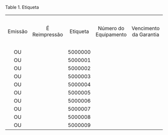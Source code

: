 <div id="d132237e1" class="table">

<div class="table-title">

Table 1. Etiqueta

</div>

<div class="table-contents">

|         |               |          |                       |                        |                |           |                                    |             |      |         |                 |                 |            |            |        |                |
| :-----: | :-----------: | :------: | :-------------------: | :--------------------: | :------------: | :-------: | :--------------------------------: | :---------: | :--: | :-----: | :-------------: | :-------------: | :--------: | :--------: | :----: | :------------: |
| Emissão | É Reimpressão | Etiqueta | Número do Equipamento | Vencimento da Garantia | Is Replacement | Lote Núm. | Instância do Conjunto de Atributos | Localizador | Lote | Produto | Processar Agora | Processar Agora | Quantidade | Núm. Série | Estado | Chave de Busca |
|   OU    |               | 5000000  |                       |                        |                |           |                                    |             |      |         |      false      |                 |            |            |   GE   |    1000000     |
|   OU    |               | 5000001  |                       |                        |                |           |                                    |             |      |         |      false      |                 |            |            |   GE   |    1000001     |
|   OU    |               | 5000002  |                       |                        |                |           |                                    |             |      |         |      false      |                 |            |            |   GE   |    1000002     |
|   OU    |               | 5000003  |                       |                        |                |           |                                    |             |      |         |      false      |                 |            |            |   GE   |    1000003     |
|   OU    |               | 5000004  |                       |                        |                |           |                                    |             |      |         |      false      |                 |            |            |   GE   |    1000004     |
|   OU    |               | 5000005  |                       |                        |                |           |                                    |             |      |         |      false      |                 |            |            |   GE   |    1000005     |
|   OU    |               | 5000006  |                       |                        |                |           |                                    |             |      |         |      false      |                 |            |            |   GE   |    1000006     |
|   OU    |               | 5000007  |                       |                        |                |           |                                    |             |      |         |      false      |                 |            |            |   GE   |    1000007     |
|   OU    |               | 5000008  |                       |                        |                |           |                                    |             |      |         |      false      |                 |            |            |   GE   |    1000008     |
|   OU    |               | 5000009  |                       |                        |                |           |                                    |             |      |         |      false      |                 |            |            |   GE   |    1000009     |

</div>

</div>
